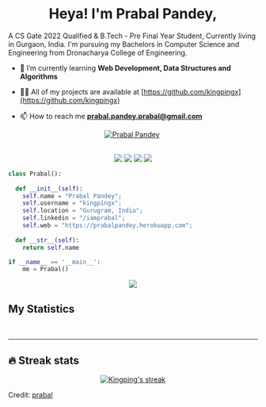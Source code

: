 <h1 align="center">
  <b>Heya! I'm Prabal Pandey,</b>
</h1>

A CS Gate 2022 Qualified & B.Tech - Pre Final Year Student, Currently living in Gurgaon, India. I'm pursuing my Bachelors in Computer Science and Engineering from Dronacharya College of Engineering. 

- 🌱 I’m currently learning **Web Development, Data Structures and Algorithms**

- 👨‍💻 All of my projects are available at [https://github.com/kingpingx](https://github.com/kingpingx)
 
- 📫 How to reach me **prabal.pandey.prabal@gmail.com**

<div align="center">
 <a href="https://github-profile-trophy.vercel.app/?username=kingpingx"><img src="https://github-profile-trophy.vercel.app/?username=kingpingx" alt="Prabal Pandey"/></a>&nbsp</div>
<br>

<p>
<div align="center">
  <img src="https://img.shields.io/badge/-HTML-c58545?style=for-the-badge&logo=html5&logoColor=c58545&labelColor=282828">
  <img src="https://img.shields.io/badge/-CSS-d1a01f?style=for-the-badge&logo=css3&logoColor=d1a01f&labelColor=282828">
  <img src="https://img.shields.io/badge/-Python-98b982?style=for-the-badge&logo=python&logoColor=98b982&labelColor=282828">
  <img src="https://img.shields.io/badge/-Django-98b982?style=for-the-badge&logo=python&logoColor=98b982&labelColor=282828">
</div>
</p>

```python
class Prabal():
    
  def __init__(self):
    self.name = "Prabal Pandey";
    self.username = "kingpingx";
    self.location = "Gurugram, India";
    self.linkedin = "/iamprabal";
    self.web = "https://prabalpandey.herokuapp.com";
  
  def __str__(self):
    return self.name

if __name__ == '__main__':
    me = Prabal()
```

<div align="center">
  <a href="https://open.spotify.com/user/6s6pbtefezpookh8gwnkko15v">
    <img src="https://readme-spotify-tingz.vercel.app/api/now-playing">
  </a>
</div>

<!--
<div align="center">
  <a href="https://open.spotify.com/user/6s6pbtefezpookh8gwnkko15v">
    <img src="https://spotify-readme-theta-virid.vercel.app/api?scan=true&theme=dark" width="240px">
  </a>
</div>
-->

## My Statistics

<br/>
<!-- <p align="left">
  <a href="https://abhigyantrips.dev/">
  <img width="49.5%" src="https://github-readme-stats.vercel.app/api?username=abhigyantrips&show_icons=true&theme=gruvbox&hide_border=true" />
    <img width="49.5%" src="https://github-readme-streak-stats.herokuapp.com/?user=abhigyantrips&theme=gruvbox&hide_border=true" />
  </a>
</p>
<br> -->

<!-- [![Abhigyan Trips' Activity Graph](https://activity-graph.herokuapp.com/graph?username=abhigyantrips&custom_title=Abhigyan%20Trips's%20Contribution%20Graph&theme=gruvbox&bg_color=282828&hide_border=true&line=d1a01f&point=c58545)](https://abhigyantrips.dev) -->

------

## 🔥 Streak stats

<!-- GitHub Readme Streak Stats - https://github.com/kingpingx/github-readme-streak-stats -->
<p align="center">
  <a href="https://github.com/kingpingx/github-readme-streak-stats">
    <img alt="Kingping's streak" src="https://github-readme-streak-stats.herokuapp.com?user=kingpingx&theme=dark)](https://git.io/streak-stats"/>
  </a>
</p>

<!-- Some badges are from https://github.com/Ileriayo/markdown-badges -->


Credit: [prabal](https://github.com/kingpingx/)
